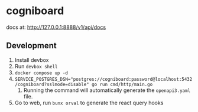 # cogniboard
docs at: http://127.0.0.1:8888/v1/api/docs

## Development
1. Install devbox
2. Run `devbox shell`
3. `docker compose up -d`
4. `SERVICE_POSTGRES_DSN="postgres://cogniboard:password@localhost:5432/cogniboard?sslmode=disable" go run cmd/http/main.go`
   1. Running the command will automatically generate the `openapi3.yaml` file.
5. Go to web, run `bunx orval` to generate the react query hooks